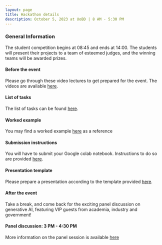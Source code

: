 ```yaml
---
layout: page
title: Hackathon details
description: October 5, 2023 at UoBD | 8 AM - 5:30 PM
---
```


### General Information
The student competition begins at 08:45 and ends at 14:00. 
The students will present their projects to a team of esteemed judges, and the winning teams will be awarded prizes. 

#### Before the event
Please go through these video lectures to get prepared for the event. The videos are available [here](https://drive.google.com/file/d/1mmqWM-k10Myc_9Shwev-m_bOaxioDf_q/view?usp=sharing).

#### List of tasks
The list of tasks can be found [here](https://docs.google.com/document/d/1OOx-8cZeHb2jsWbxSFEUw2_qXxAza9NIh8s8uMyy-iM/edit).

#### Worked example
You may find a worked example [here](https://docs.google.com/document/d/1aoh8xjQeWKVJQPCRLPUU6sqs1fOy1eXfCsklhLM1oZE/edit?usp=sharing) as a reference

#### Submission instructions
You will have to submit your Google colab notebook. Instructions to do so are provided [here](https://docs.google.com/document/d/1aoh8xjQeWKVJQPCRLPUU6sqs1fOy1eXfCsklhLM1oZE/edit?usp=sharing).

#### Presentation template
Please prepare a presentation according to the template provided [here](https://docs.google.com/presentation/d/11tE3jLWOdaEPhMsoWNvAEnFpINp9zjm2ZWelGsYOyDw/edit?usp=sharing). 

#### After the event
Take a break, and come back for the exciting panel discussion on generative AI, featuring VIP guests from academia, industry and government!

#### Panel discussion: 3 PM - 4:30 PM <br>
More information on the panel session is available [here](https://www.birmingham.ac.uk/dubai/events/2023/the-future-of-ai-in-education.aspx)

